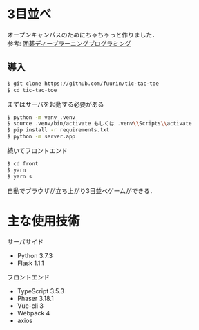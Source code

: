 # 3目並べ
オープンキャンパスのためにちゃちゃっと作りました．  
参考: [囲碁ディープラーニングプログラミング](https://www.amazon.co.jp/dp/B07RW5NN1D/ref=dp-kindle-redirect?_encoding=UTF8&btkr=1)  

## 導入
``` bash
$ git clone https://github.com/fuurin/tic-tac-toe
$ cd tic-tac-toe
```

まずはサーバを起動する必要がある
``` bash
$ python -m venv .venv
$ source .venv/bin/activate もしくは .venv\\Scripts\\activate
$ pip install -r requirements.txt
$ python -m server.app
```
  
続いてフロントエンド  
``` bash
$ cd front
$ yarn
$ yarn s
```
  
自動でブラウザが立ち上がり3目並べゲームができる．  

# 主な使用技術
サーバサイド  
- Python 3.7.3
- Flask 1.1.1
  
フロントエンド  
- TypeScript 3.5.3
- Phaser 3.18.1
- Vue-cli 3
- Webpack 4
- axios